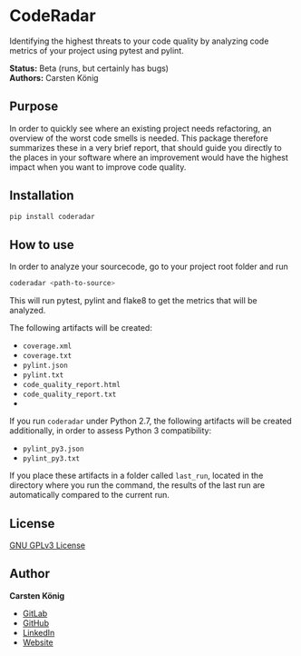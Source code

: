 # CodeRadar

Identifying the highest threats to your code quality by analyzing code metrics of your project using pytest and pylint.

**Status:**  Beta (runs, but certainly has bugs)\
**Authors:** Carsten König

## Purpose

In order to quickly see where an existing project needs refactoring, an overview of the worst code smells is needed. This package therefore summarizes these in a very brief report, that should guide you directly to the places in your software where an improvement would have the highest impact when you want to improve code quality.


## Installation

```bash
pip install coderadar
```

## How to use
In order to analyze your sourcecode, go to your project root folder and run

```bash
coderadar <path-to-source>
```
This will run pytest, pylint and flake8 to get the metrics that will be analyzed.

The following artifacts will be created:

- ``coverage.xml``
- ``coverage.txt``
- ``pylint.json``
- ``pylint.txt``
- ``code_quality_report.html``
- ``code_quality_report.txt``
- 
If you run `coderadar` under Python 2.7, the following artifacts will be created additionally, in order to assess Python 3 compatibility:
- ``pylint_py3.json`` 
- ``pylint_py3.txt``

If you place these artifacts in a folder called `last_run`, located in the directory where you run the command, the results of the last run are automatically compared to the current run.

## License
[GNU GPLv3 License](https://choosealicense.com/licenses/gpl-3.0/)

## Author
**Carsten König**

- [GitLab](https://gitlab.com/ck2go "Carsten König")
- [GitHub](https://github.com/ck2go "Carsten König")
- [LinkedIn](https://www.linkedin.com/in/ck2go/ "Carsten König")
- [Website](https://www.carsten-koenig.de "Carsten König")